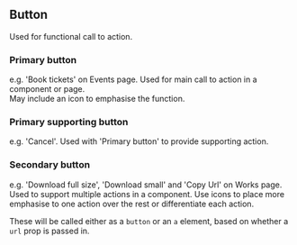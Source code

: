 ## Button
Used for functional call to action.

### Primary button
e.g. 'Book tickets' on Events page. 
Used for main call to action in a component or page.  
May include an icon to emphasise the function.  

### Primary supporting button
e.g. 'Cancel'. 
Used with 'Primary button' to provide supporting action.

### Secondary button
e.g. 'Download full size', 'Download small' and 'Copy Url' on Works page. 
Used to support multiple actions in a component.
Use icons to place more emphasise to one action over the rest or differentiate each action.

These will be called either as a `button` or an `a` element, based on whether a `url` prop is passed in.
